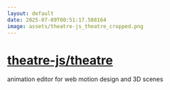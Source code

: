 ```yaml
---
layout: default
date: 2025-07-09T00:51:17.588164
image: assets/theatre-js_theatre_cropped.png
---
```


# [theatre-js/theatre](https://github.com/theatre-js/theatre)

animation editor for web motion design and 3D scenes
